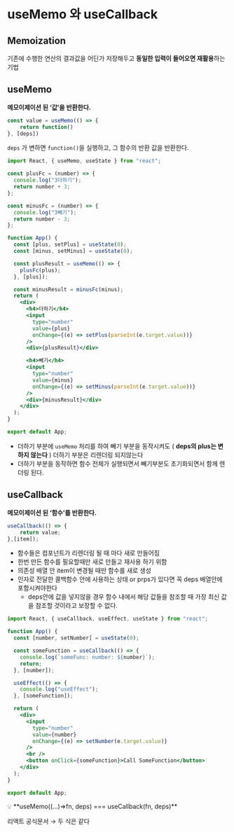 # useMemo 와 useCallback

## Memoization

기존에 수행한 연산의 결과값을 어딘가 저장해두고 **동일한 입력이 들어오면 재활용**하는 기법

## useMemo

**메모이제이션 된 ‘값’을 반환한다.**

```jsx
const value = useMemo(() => {
	return function()
}, [deps])
```

`deps` 가 변하면 `function()`을 실행하고, 그 함수의 반환 값을 반환한다.

```jsx
import React, { useMemo, useState } from "react";

const plusFc = (number) => {
  console.log("3더하기");
  return number + 3;
};

const minusFc = (number) => {
  console.log("3빼기");
  return number - 3;
};

function App() {
  const [plus, setPlus] = useState(0);
  const [minus, setMinus] = useState(0);

  const plusResult = useMemo(() => {
    plusFc(plus);
  }, [plus]);

  const minusResult = minusFc(minus);
  return (
    <div>
      <h4>더하기</h4>
      <input
        type="number"
        value={plus}
        onChange={(e) => setPlus(parseInt(e.target.value))}
      />
      <div>{plusResult}</div>

      <h4>빼기</h4>
      <input
        type="number"
        value={minus}
        onChange={(e) => setMinus(parseInt(e.target.value))}
      />
      <div>{minusResult}</div>
    </div>
  );
}

export default App;
```

- 더하기 부분에 `useMemo` 처리를 하여 빼기 부분을 동작시켜도 ( **deps의 plus는 변하지 않는다** ) 더하기 부분은 리렌더링 되지않는다
- 더하기 부분을 동작하면 함수 전체가 실행되면서 빼기부분도 초기화되면서 함께 렌더링 된다.

## useCallback

**메모이제이션 된 ‘함수’를 반환한다.**

```jsx
useCallback(() => {
	return value;	
},[item]);
```

- 함수들은 컴포넌트가 리렌더링 될 때 마다 새로 만들어짐
- 한번 만든 함수를 필요할때만 새로 만들고 재사용 하기 위함
- 의존성 배열 안 item이 변경될 때만 함수를 새로 생성
- 인자로 전달한 콜백함수 안에 사용하는 상태 or prps가 있다면 꼭 deps 배열안에 포함시켜야한다
    - deps안에 값을 넣지않을 경우 함수 내에서 해당 값들을 참조할 때 가장 최신 값을 참조할 것이라고 보장할 수 없다.

```jsx
import React, { useCallback, useEffect, useState } from "react";

function App() {
  const [number, setNumber] = useState(0);

  const someFunction = useCallback(() => {
    console.log(`someFunc: number: ${number}`);
    return;
  }, [number]);

  useEffect(() => {
    console.log("useEffect");
  }, [someFunction]);

  return (
    <div>
      <input
        type="number"
        value={number}
        onChange={(e) => setNumber(e.target.value)}
      />
      <br />
      <button onClick={someFunction}>Call SomeFunction</button>
    </div>
  );
}

export default App;
```

<aside>
💡 **useMemo((...)=>fn, deps) === useCallback(fn, deps)**

</aside>

리액트 공식문서 → 두 식은 같다